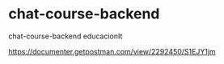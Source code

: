 # chat-course-backend
chat-course-backend educacionIt

https://documenter.getpostman.com/view/2292450/S1EJY1jm
